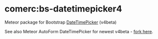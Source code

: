 # comerc:bs-datetimepicker4
Meteor package for Bootstrap [DateTimePicker](https://github.com/Eonasdan/bootstrap-datetimepicker) (v4beta) 

See also Meteor AutoForm DateTimePicker for newest v4beta - [fork here](https://github.com/comerc/meteor-autoform-bs-datetimepicker/tree/v4beta).

